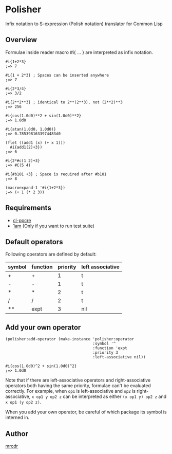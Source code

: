 # Polisher

Infix notation to S-expression (Polish notation) translator for Common Lisp

## Overview
Formulae inside reader macro #i{ ... } are interpreted as infix notation.

```common-lisp
#i{1+2*3}
;=> 7

#i{1 + 2*3} ; Spaces can be inserted anywhere
;=> 7

#i{2*3/4}
;=> 3/2

#i{2**2**3} ; identical to 2**(2**3), not (2**2)**3
;=> 256

#i{cos(1.0d0)**2 + sin(1.0d0)**2}
;=> 1.0d0

#i{atan(1.0d0, 1.0d0)}
;=> 0.7853981633974483d0

(flet ((add1 (x) (+ x 1)))
  #i{add1(2)+3})
;=> 6

#i{2*#c(1 2)+3}
;=> #C(5 4)

#i{#b101 +3} ; Space is required after #b101
;=> 8

(macroexpand-1 '#i{1+2*3})
;=> (+ 1 (* 2 3))
```

## Requirements
- [cl-ppcre](https://edicl.github.io/cl-ppcre/)
- [1am](https://github.com/lmj/1am) (Only if you want to run test suite)


## Default operators
Following operators are defined by default:

| symbol | function | priority | left associative |
|--------|----------|----------|------------------|
| +      | +        | 1        | t                |
| -      | -        | 1        | t                |
| \*     | \*       | 2        | t                |
| /      | /        | 2        | t                |
| \*\*   | expt     | 3        | nil              |

## Add your own operator

```common-lisp
(polisher:add-operator (make-instance 'polisher:operator
                                      :symbol '^
                                      :function 'expt
                                      :priority 3
                                      :left-associative nil))

#i{cos(1.0d0)^2 + sin(1.0d0)^2}
;=> 1.0d0
```

Note that if there are left-associative operators and right-associative operators
both having the same priority, formulae can't be evaluated correctly.
For example, when `op1` is left-associative and `op2` is right-associative,
`x op1 y op2 z` can be interpreted as either `(x op1 y) op2 z` and
`x op1 (y op2 z)`.

When you add your own operator, be careful of which package
its symbol is interned in.

## Author
[mrcdr](https://github.com/mrcdr)
